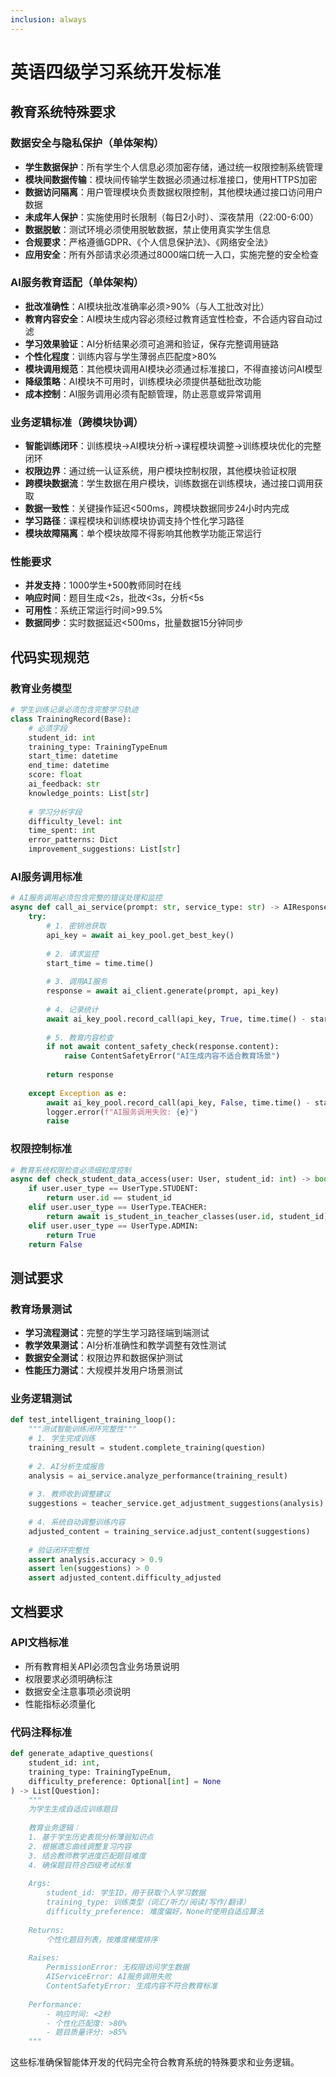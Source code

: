```yaml
---
inclusion: always
---
```


# 英语四级学习系统开发标准

## 教育系统特殊要求

### 数据安全与隐私保护（单体架构）
- **学生数据保护**：所有学生个人信息必须加密存储，通过统一权限控制系统管理
- **模块间数据传输**：模块间传输学生数据必须通过标准接口，使用HTTPS加密
- **数据访问隔离**：用户管理模块负责数据权限控制，其他模块通过接口访问用户数据
- **未成年人保护**：实施使用时长限制（每日2小时）、深夜禁用（22:00-6:00）
- **数据脱敏**：测试环境必须使用脱敏数据，禁止使用真实学生信息
- **合规要求**：严格遵循GDPR、《个人信息保护法》、《网络安全法》
- **应用安全**：所有外部请求必须通过8000端口统一入口，实施完整的安全检查

### AI服务教育适配（单体架构）
- **批改准确性**：AI模块批改准确率必须>90%（与人工批改对比）
- **教育内容安全**：AI模块生成内容必须经过教育适宜性检查，不合适内容自动过滤
- **学习效果验证**：AI分析结果必须可追溯和验证，保存完整调用链路
- **个性化程度**：训练内容与学生薄弱点匹配度>80%
- **模块调用规范**：其他模块调用AI模块必须通过标准接口，不得直接访问AI模型
- **降级策略**：AI模块不可用时，训练模块必须提供基础批改功能
- **成本控制**：AI服务调用必须有配额管理，防止恶意或异常调用

### 业务逻辑标准（跨模块协调）
- **智能训练闭环**：训练模块→AI模块分析→课程模块调整→训练模块优化的完整闭环
- **权限边界**：通过统一认证系统，用户模块控制权限，其他模块验证权限
- **跨模块数据流**：学生数据在用户模块，训练数据在训练模块，通过接口调用获取
- **数据一致性**：关键操作延迟<500ms，跨模块数据同步24小时内完成
- **学习路径**：课程模块和训练模块协调支持个性化学习路径
- **模块故障隔离**：单个模块故障不得影响其他教学功能正常运行

### 性能要求
- **并发支持**：1000学生+500教师同时在线
- **响应时间**：题目生成<2s，批改<3s，分析<5s
- **可用性**：系统正常运行时间>99.5%
- **数据同步**：实时数据延迟<500ms，批量数据15分钟同步

## 代码实现规范

### 教育业务模型
```python
# 学生训练记录必须包含完整学习轨迹
class TrainingRecord(Base):
    # 必须字段
    student_id: int
    training_type: TrainingTypeEnum
    start_time: datetime
    end_time: datetime
    score: float
    ai_feedback: str
    knowledge_points: List[str]
    
    # 学习分析字段
    difficulty_level: int
    time_spent: int
    error_patterns: Dict
    improvement_suggestions: List[str]
```

### AI服务调用标准
```python
# AI服务调用必须包含完整的错误处理和监控
async def call_ai_service(prompt: str, service_type: str) -> AIResponse:
    try:
        # 1. 密钥池获取
        api_key = await ai_key_pool.get_best_key()
        
        # 2. 请求监控
        start_time = time.time()
        
        # 3. 调用AI服务
        response = await ai_client.generate(prompt, api_key)
        
        # 4. 记录统计
        await ai_key_pool.record_call(api_key, True, time.time() - start_time)
        
        # 5. 教育内容检查
        if not await content_safety_check(response.content):
            raise ContentSafetyError("AI生成内容不适合教育场景")
            
        return response
        
    except Exception as e:
        await ai_key_pool.record_call(api_key, False, time.time() - start_time)
        logger.error(f"AI服务调用失败: {e}")
        raise
```

### 权限控制标准
```python
# 教育系统权限检查必须细粒度控制
async def check_student_data_access(user: User, student_id: int) -> bool:
    if user.user_type == UserType.STUDENT:
        return user.id == student_id
    elif user.user_type == UserType.TEACHER:
        return await is_student_in_teacher_classes(user.id, student_id)
    elif user.user_type == UserType.ADMIN:
        return True
    return False
```

## 测试要求

### 教育场景测试
- **学习流程测试**：完整的学生学习路径端到端测试
- **教学效果测试**：AI分析准确性和教学调整有效性测试
- **数据安全测试**：权限边界和数据保护测试
- **性能压力测试**：大规模并发用户场景测试

### 业务逻辑测试
```python
def test_intelligent_training_loop():
    """测试智能训练闭环完整性"""
    # 1. 学生完成训练
    training_result = student.complete_training(question)
    
    # 2. AI分析生成报告
    analysis = ai_service.analyze_performance(training_result)
    
    # 3. 教师收到调整建议
    suggestions = teacher_service.get_adjustment_suggestions(analysis)
    
    # 4. 系统自动调整训练内容
    adjusted_content = training_service.adjust_content(suggestions)
    
    # 验证闭环完整性
    assert analysis.accuracy > 0.9
    assert len(suggestions) > 0
    assert adjusted_content.difficulty_adjusted
```

## 文档要求

### API文档标准
- 所有教育相关API必须包含业务场景说明
- 权限要求必须明确标注
- 数据安全注意事项必须说明
- 性能指标必须量化

### 代码注释标准
```python
def generate_adaptive_questions(
    student_id: int, 
    training_type: TrainingTypeEnum,
    difficulty_preference: Optional[int] = None
) -> List[Question]:
    """
    为学生生成自适应训练题目
    
    教育业务逻辑：
    1. 基于学生历史表现分析薄弱知识点
    2. 根据遗忘曲线调整复习内容
    3. 结合教师教学进度匹配题目难度
    4. 确保题目符合四级考试标准
    
    Args:
        student_id: 学生ID，用于获取个人学习数据
        training_type: 训练类型（词汇/听力/阅读/写作/翻译）
        difficulty_preference: 难度偏好，None时使用自适应算法
        
    Returns:
        个性化题目列表，按难度梯度排序
        
    Raises:
        PermissionError: 无权限访问学生数据
        AIServiceError: AI服务调用失败
        ContentSafetyError: 生成内容不符合教育标准
        
    Performance:
        - 响应时间: <2秒
        - 个性化匹配度: >80%
        - 题目质量评分: >85%
    """
```

这些标准确保智能体开发的代码完全符合教育系统的特殊要求和业务逻辑。